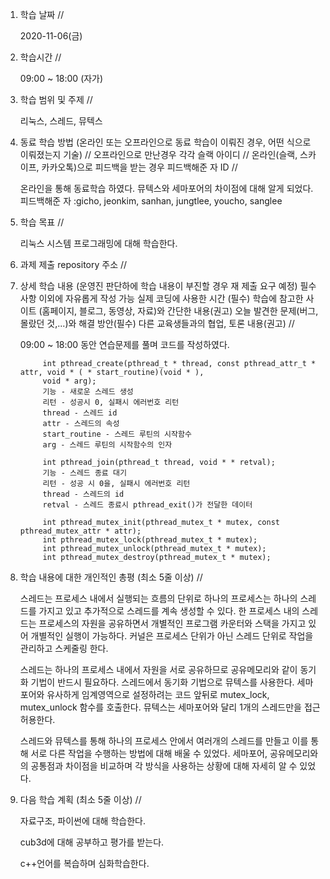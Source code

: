 1. 학습 날짜 // 

    2020-11-06(금)
 
2. 학습시간 // 

    09:00 ~ 18:00 (자가)
    
3. 학습 범위 및 주제 // 
    
    리눅스, 스레드, 뮤텍스

4. 동료 학습 방법 (온라인 또는 오프라인으로 동료 학습이 이뤄진 경우, 어떤 식으로 이뤄졌는지 기술) // 오프라인으로 만난경우 각각 슬랙 아이디 // 온라인(슬랙, 스카이프, 카카오톡)으로 피드백을 받는 경우 피드백해준 자 ID // 

    온라인을 통해 동료학습 하였다. 뮤텍스와 세마포어의 차이점에 대해 알게 되었다. 피드백해준 자 :gicho, jeonkim, sanhan, jungtlee, youcho, sanglee

5. 학습 목표 //

    리눅스 시스템 프로그래밍에 대해 학습한다.
    
6. 과제 제출 repository 주소 // 
    
    
    
7. 상세 학습 내용 (운영진 판단하에 학습 내용이 부진할 경우 재 제출 요구 예정) 필수사항 이외에 자유롭게 작성 가능 실제 코딩에 사용한 시간 (필수) 학습에 참고한 사이트 (홈페이지, 블로그, 동영상, 자료)와 간단한 내용(권고) 오늘 발견한 문제(버그, 몰랐던 것,...)와 해결 방안(필수) 다른 교육생들과의 협업, 토론 내용(권고) //
    
    09:00 ~ 18:00 동안 연습문제를 풀며 코드를 작성하였다.
    
            int pthread_create(pthread_t * thread, const pthread_attr_t * attr, void * ( * start_routine)(void * ),
            void * arg);
            기능 - 새로운 스레드 생성
            리턴 - 성공시 0, 실패시 에러번호 리턴
            thread - 스레드 id
            attr - 스레드의 속성
            start_routine - 스레드 루틴의 시작함수
            arg - 스레드 루틴의 시작함수의 인자

            int pthread_join(pthread_t thread, void * * retval);
            기능 - 스레드 종료 대기
            리턴 - 성공 시 0을, 실패시 에러번호 리턴
            thread - 스레드의 id
            retval - 스레드 종료시 pthread_exit()가 전달한 데이터
            
            int pthread_mutex_init(pthread_mutex_t * mutex, const pthread_mutex_attr * attr);
            int pthread_mutex_lock(pthread_mutex_t * mutex);
            int pthread_mutex_unlock(pthread_mutex_t * mutex);
            int pthread_mutex_destroy(pthread_mutex_t * mutex);
    
8. 학습 내용에 대한 개인적인 총평 (최소 5줄 이상) //
    
    스레드는 프로세스 내에서 실행되는 흐름의 단위로 하나의 프로세스는 하나의 스레드를 가지고 있고 추가적으로 스레드를 계속 생성할 수 있다. 한 프로세스 내의 스레드는 프로세스의 자원을 공유하면서 개별적인 프로그램 카운터와 스택을 가지고 있어 개별적인 실행이 가능하다. 커널은 프로세스 단위가 아닌 스레드 단위로 작업을 관리하고 스케줄링 한다. 
    
    스레드는 하나의 프로세스 내에서 자원을 서로 공유하므로 공유메모리와 같이 동기화 기법이 반드시 필요하다. 스레드에서 동기화 기법으로 뮤텍스를 사용한다. 세마포어와 유사하게 임계영역으로 설정하려는 코드 앞뒤로 mutex_lock, mutex_unlock 함수를 호출한다. 뮤텍스는 세마포어와 달리 1개의 스레드만을 접근 허용한다.
    
    스레드와 뮤텍스를 통해 하나의 프로세스 안에서 여러개의 스레드를 만들고 이를 통해 서로 다른 작업을 수행하는 방법에 대해 배울 수 있었다. 세마포어, 공유메모리와의 공통점과 차이점을 비교하며 각 방식을 사용하는 상황에 대해 자세히 알 수 있었다.
    
9. 다음 학습 계획 (최소 5줄 이상) // 
    
    자료구조, 파이썬에 대해 학습한다.
    
    cub3d에 대해 공부하고 평가를 받는다.
    
    c++언어를 복습하며 심화학습한다.